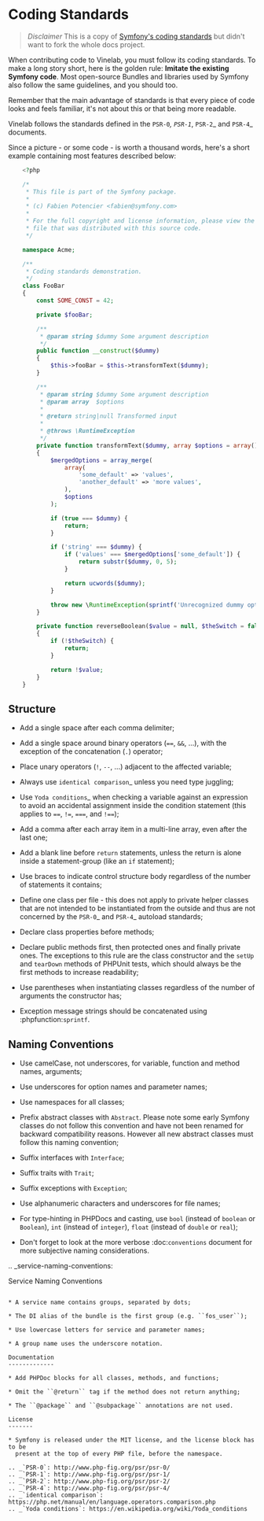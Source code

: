 Coding Standards
================

> *Disclaimer* This is a copy of [Symfony's coding standards](https://github.com/symfony/symfony-docs/blob/2.7/contributing/code/standards.rst) but didn't want to fork the whole docs project.

When contributing code to Vinelab, you must follow its coding standards. To
make a long story short, here is the golden rule: **Imitate the existing
Symfony code**. Most open-source Bundles and libraries used by Symfony also
follow the same guidelines, and you should too.

Remember that the main advantage of standards is that every piece of code
looks and feels familiar, it's not about this or that being more readable.

Vinelab follows the standards defined in the `PSR-0`_, `PSR-1`_, `PSR-2`_ and `PSR-4`_
documents.

Since a picture - or some code - is worth a thousand words, here's a short
example containing most features described below:

```php
    <?php

    /*
     * This file is part of the Symfony package.
     *
     * (c) Fabien Potencier <fabien@symfony.com>
     *
     * For the full copyright and license information, please view the LICENSE
     * file that was distributed with this source code.
     */

    namespace Acme;

    /**
     * Coding standards demonstration.
     */
    class FooBar
    {
        const SOME_CONST = 42;

        private $fooBar;

        /**
         * @param string $dummy Some argument description
         */
        public function __construct($dummy)
        {
            $this->fooBar = $this->transformText($dummy);
        }

        /**
         * @param string $dummy Some argument description
         * @param array  $options
         *
         * @return string|null Transformed input
         *
         * @throws \RuntimeException
         */
        private function transformText($dummy, array $options = array())
        {
            $mergedOptions = array_merge(
                array(
                    'some_default' => 'values',
                    'another_default' => 'more values',
                ),
                $options
            );

            if (true === $dummy) {
                return;
            }

            if ('string' === $dummy) {
                if ('values' === $mergedOptions['some_default']) {
                    return substr($dummy, 0, 5);
                }

                return ucwords($dummy);
            }

            throw new \RuntimeException(sprintf('Unrecognized dummy option "%s"', $dummy));
        }

        private function reverseBoolean($value = null, $theSwitch = false)
        {
            if (!$theSwitch) {
                return;
            }

            return !$value;
        }
    }
```

Structure
---------

* Add a single space after each comma delimiter;

* Add a single space around binary operators (``==``, ``&&``, ...), with
  the exception of the concatenation (``.``) operator;

* Place unary operators (``!``, ``--``, ...) adjacent to the affected variable;

* Always use `identical comparison`_ unless you need type juggling;

* Use `Yoda conditions`_ when checking a variable against an expression to avoid
  an accidental assignment inside the condition statement (this applies to ``==``,
  ``!=``, ``===``, and ``!==``);

* Add a comma after each array item in a multi-line array, even after the
  last one;

* Add a blank line before ``return`` statements, unless the return is alone
  inside a statement-group (like an ``if`` statement);

* Use braces to indicate control structure body regardless of the number of
  statements it contains;

* Define one class per file - this does not apply to private helper classes
  that are not intended to be instantiated from the outside and thus are not
  concerned by the `PSR-0`_ and `PSR-4`_ autoload standards;

* Declare class properties before methods;

* Declare public methods first, then protected ones and finally private ones.
  The exceptions to this rule are the class constructor and the ``setUp`` and
  ``tearDown`` methods of PHPUnit tests, which should always be the first methods
  to increase readability;

* Use parentheses when instantiating classes regardless of the number of
  arguments the constructor has;

* Exception message strings should be concatenated using :phpfunction:`sprintf`.

Naming Conventions
------------------

* Use camelCase, not underscores, for variable, function and method
  names, arguments;

* Use underscores for option names and parameter names;

* Use namespaces for all classes;

* Prefix abstract classes with ``Abstract``. Please note some early Symfony classes
  do not follow this convention and have not been renamed for backward compatibility
  reasons. However all new abstract classes must follow this naming convention;

* Suffix interfaces with ``Interface``;

* Suffix traits with ``Trait``;

* Suffix exceptions with ``Exception``;

* Use alphanumeric characters and underscores for file names;

* For type-hinting in PHPDocs and casting, use ``bool`` (instead of ``boolean``
  or ``Boolean``), ``int`` (instead of ``integer``), ``float`` (instead of
  ``double`` or ``real``);

* Don't forget to look at the more verbose :doc:`conventions` document for
  more subjective naming considerations.

.. _service-naming-conventions:

Service Naming Conventions
~~~~~~~~~~~~~~~~~~~~~~~~~~

* A service name contains groups, separated by dots;

* The DI alias of the bundle is the first group (e.g. ``fos_user``);

* Use lowercase letters for service and parameter names;

* A group name uses the underscore notation.

Documentation
-------------

* Add PHPDoc blocks for all classes, methods, and functions;

* Omit the ``@return`` tag if the method does not return anything;

* The ``@package`` and ``@subpackage`` annotations are not used.

License
-------

* Symfony is released under the MIT license, and the license block has to be
  present at the top of every PHP file, before the namespace.

.. _`PSR-0`: http://www.php-fig.org/psr/psr-0/
.. _`PSR-1`: http://www.php-fig.org/psr/psr-1/
.. _`PSR-2`: http://www.php-fig.org/psr/psr-2/
.. _`PSR-4`: http://www.php-fig.org/psr/psr-4/
.. _`identical comparison`: https://php.net/manual/en/language.operators.comparison.php
.. _`Yoda conditions`: https://en.wikipedia.org/wiki/Yoda_conditions
